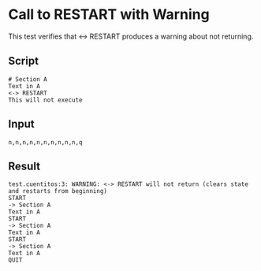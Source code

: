 # Call to RESTART with Warning

This test verifies that <-> RESTART produces a warning about not returning.

## Script
```cuentitos
# Section A
Text in A
<-> RESTART
This will not execute
```

## Input
```input
n,n,n,n,n,n,n,n,n,n,q
```

## Result
```result
test.cuentitos:3: WARNING: <-> RESTART will not return (clears state and restarts from beginning)
START
-> Section A
Text in A
START
-> Section A
Text in A
START
-> Section A
Text in A
QUIT
```

